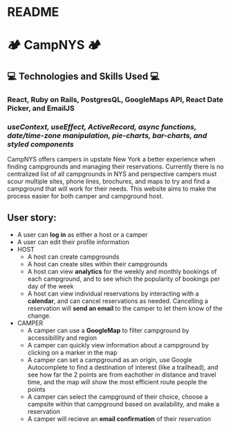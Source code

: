 # README

# 🏕️ CampNYS 🏕️

## 💻 Technologies and Skills Used 💻
### React, Ruby on Rails, PostgresQL, GoogleMaps API, React Date Picker, and EmailJS
### <i>useContext, useEffect, ActiveRecord, async functions, date/time-zone manipulation, pie-charts, bar-charts, and styled components</i>

CampNYS offers campers in upstate New York a better experience when finding campgrounds and managing their reservations. 
Currently there is no centralized list of all campgrounds in NYS and perspective campers must scour multiple sites, phone lines, brochures, and maps to try and find a campground that will work for their needs. This website aims to make the process easier for both camper and campground host.

## User story:
* A user can **log in** as either a host or a camper
* A user can edit their profile information
* HOST
  * A host can create campgrounds
  * A host can create sites within their campgrounds
  * A host can view **analytics** for the weekly and monthly bookings of each campground, and to see which the popularity of bookings per day of the week
  * A host can view individual reservations by interacting with a **calendar**, and can cancel reservations as needed. Cancelling a reservation will **send an email** to the camper to let them know of the change.
* CAMPER
  * A camper can use a **GoogleMap** to filter campground by accessibillity and region
  * A camper can quickly view information about a campground by clicking on a marker in the map
  * A camper can set a campground as an origin, use Google Autocomplete to find a destination of interest (like a trailhead), and see how far the 2 points are from eachother in distance and travel time, and the map will show the most efficient route people the points
  * A camper can select the campground of their choice, choose a campsite within that campground based on availability, and make a reservation
  * A camper will recieve an **email confirmation** of their reservation


